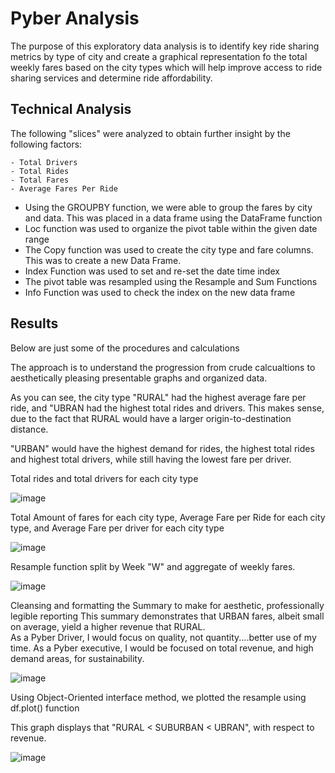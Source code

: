# Pyber Analysis
The purpose of this exploratory data analysis is to identify key ride sharing metrics by type of city 
and create a graphical representation fo the total weekly fares based on the city types which will help 
improve access to ride sharing services and determine ride affordability.

## Technical Analysis

The following "slices" were analyzed to obtain further insight by the following factors:

    - Total Drivers
    - Total Rides
    - Total Fares
    - Average Fares Per Ride

- Using the GROUPBY function, we were able to group the fares by city and data.  This was placed in a data frame using the DataFrame function
- Loc function was used to organize the pivot table within the given date range
- The Copy function was used to create the city type and fare columns.  This was to create a new Data Frame.
- Index Function was used to set and re-set the date time index
- The pivot table was resampled using the Resample and Sum Functions
- Info Function was used to check the index on the new data frame

## Results

Below are just some of the procedures and calculations

The approach is to understand the progression from crude calcualtions to aesthetically pleasing presentable graphs and organized data.

As you can see, the city type "RURAL" had the highest average fare per ride, and "UBRAN had the highest total rides and drivers.
This makes sense, due to the fact that RURAL would have a larger origin-to-destination distance.

"URBAN" would have the highest demand for rides, the highest total rides and highest total drivers, 
while still having the lowest fare per driver.

Total rides and total drivers for each city type 

![image](https://user-images.githubusercontent.com/8845050/168445264-d8d49bc1-f056-4439-b520-6a36b3ced055.png)

Total Amount of fares for each city type, Average Fare per Ride for each city type, and Average Fare per driver for each city type

![image](https://user-images.githubusercontent.com/8845050/168445306-92803f74-0aae-4a8b-9b44-e1a295a9303d.png)

Resample function split by Week "W" and aggregate of weekly fares.

![image](https://user-images.githubusercontent.com/8845050/168445424-3dc7bce5-a081-4769-8549-4587bc239183.png)

Cleansing and formatting the Summary to make for aesthetic, professionally legible reporting
This summary demonstrates that URBAN fares, albeit small on average, yield a higher revenue that RURAL.  
As a Pyber Driver, I would focus on quality, not quantity....better use of my time.
As a Pyber executive, I would be focused on total revenue, and high demand areas, for sustainability.

![image](https://user-images.githubusercontent.com/8845050/168445745-688a76e9-7a05-4a1d-8e0b-514643068e2c.png)

Using Object-Oriented interface method, we plotted the resample using df.plot() function

This graph displays that "RURAL < SUBURBAN < UBRAN", with respect to revenue.  

![image](https://user-images.githubusercontent.com/8845050/168445379-fa175b2e-8946-43d9-99e8-2f8be5188ded.png)


